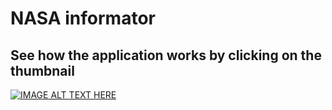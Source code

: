 # NASA informator

## See how the application works by clicking on the thumbnail
[![IMAGE ALT TEXT HERE](https://img.youtube.com/vi/w1-BblAsSRU/0.jpg)](https://www.youtube.com/watch?v=w1-BblAsSRU&list=PLjdgkOOplllN0IPclih3Ab4mbSdz3hPZs&index=3)
